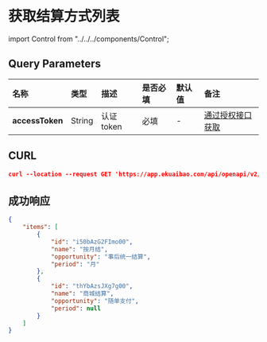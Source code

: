 # 获取结算方式列表

import Control from "../../../components/Control";

<Control
method="GET"
url="/api/openapi/v2/settlement"
/>

## Query Parameters

| 名称 | 类型 | 描述 | 是否必填 | 默认值 | 备注 |
| :--- | :--- | :--- | :--- |:--- | :--- |
| **accessToken** | String | 认证token | 必填 | - | [通过授权接口获取](/docs/open-api/getting-started/auth) |

## CURL
```json
curl --location --request GET 'https://app.ekuaibao.com/api/openapi/v2/settlement?accessToken=gLQbAz0Rs44E00'
```

## 成功响应
```json
{
    "items": [
        {
            "id": "i50bAzG2FImo00",
            "name": "按月结",
            "opportunity": "事后统一结算",
            "period": "月"
        },
        {
            "id": "thYbAzsJXg7g00",
            "name": "商城结算",
            "opportunity": "随单支付",
            "period": null
        }
    ]
}
```

